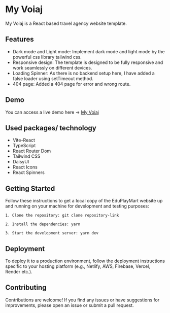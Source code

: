 # My Voiaj

My Voiaj is a React based travel agency website template.

## Features

- Dark mode and Light mode: Implement dark mode and light mode by the powerful css library tailwind css.
- Responsive design: The template is designed to be fully responsive and work seamlessly on different devices.
- Loading Spinner: As there is no backend setup here, I have added a false loader using setTimeout method.
- 404 page: Added a 404 page for error and wrong route.

## Demo

You can access a live demo here -> [My Voiaj](https://my-voiaj.web.app/)

## Used packages/ technology

- Vite-React
- TypeScript
- React Router Dom
- Tailwind CSS
- DaisyUI
- React Icons
- React Spinners

## Getting Started

Follow these instructions to get a local copy of the EduPlayMart website up and running on your machine for development and testing purposes:

    1. Clone the repository: git clone repository-link

    2. Install the dependencies: yarn

    3. Start the development server: yarn dev

## Deployment

To deploy it to a production environment, follow the deployment instructions specific to your hosting platform (e.g., Netlify, AWS, Firebase, Vercel, Render etc.).

## Contributing

Contributions are welcome! If you find any issues or have suggestions for improvements, please open an issue or submit a pull request.
